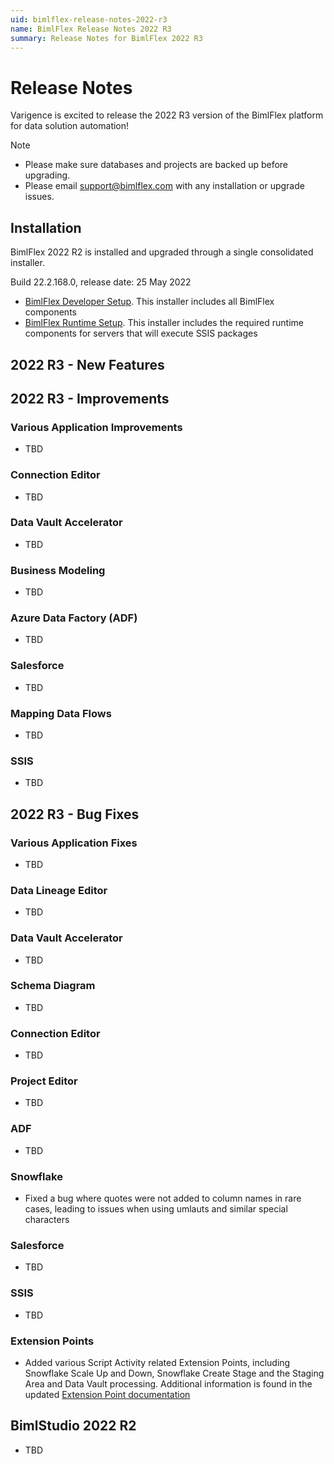 ```yaml
---
uid: bimlflex-release-notes-2022-r3
name: BimlFlex Release Notes 2022 R3
summary: Release Notes for BimlFlex 2022 R3
---
```


# Release Notes

Varigence is excited to release the 2022 R3 version of the BimlFlex platform for data solution automation!

> [!NOTE]
>
> * Please make sure databases and projects are backed up before upgrading.
> * Please email support@bimlflex.com with any installation or upgrade issues.

## Installation

BimlFlex 2022 R2 is installed and upgraded through a single consolidated installer.

<!--
MANUALLY UPDATE BUILD NUMBER UPON RELEASE
-->

Build 22.2.168.0, release date: 25 May 2022

>
* [BimlFlex Developer Setup](https://varigence.com/downloads/bimlflexdevsetup.exe). This installer includes all BimlFlex components
* [BimlFlex Runtime Setup](https://varigence.com/downloads/bimlflexruntimesetup.exe). This installer includes the required runtime components for servers that will execute SSIS packages

## 2022 R3 - New Features

## 2022 R3 - Improvements

### Various Application Improvements

* TBD

### Connection Editor

* TBD

### Data Vault Accelerator

* TBD

### Business Modeling

* TBD

### Azure Data Factory (ADF)

* TBD

### Salesforce

* TBD

### Mapping Data Flows

* TBD

### SSIS

* TBD

## 2022 R3 - Bug Fixes

### Various Application Fixes

* TBD

### Data Lineage Editor

* TBD

### Data Vault Accelerator

* TBD

### Schema Diagram

* TBD

### Connection Editor

* TBD

### Project Editor

* TBD

### ADF

* TBD

### Snowflake

* Fixed a bug where quotes were not added to column names in rare cases, leading to issues when using umlauts and similar special characters

### Salesforce

* TBD

### SSIS

* TBD

### Extension Points

* Added various Script Activity related Extension Points, including Snowflake Scale Up and Down, Snowflake Create Stage and the Staging Area and Data Vault processing. Additional information is found in the updated [Extension Point documentation](xref:bimlflex-concepts-extension-points)

## BimlStudio 2022 R2

* TBD
